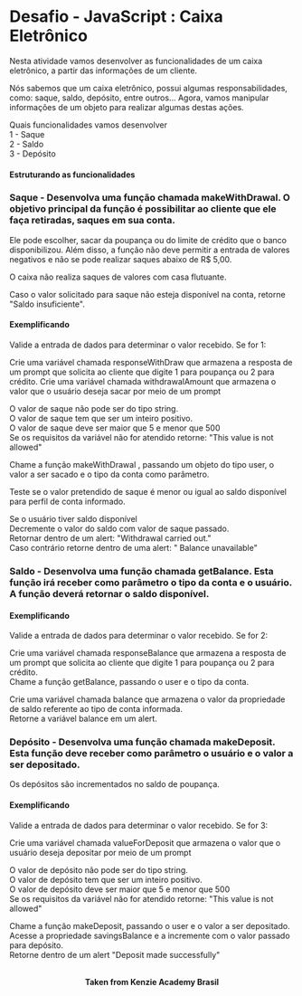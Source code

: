 <h1>Desafio - JavaScript : Caixa Eletrônico</h1>

Nesta atividade vamos desenvolver as funcionalidades de um caixa eletrônico, a partir das informações de um cliente.

Nós sabemos que um caixa eletrônico, possui algumas responsabilidades, como: saque, saldo, depósito, entre outros... Agora, vamos manipular informações de um objeto para realizar algumas destas ações.

Quais funcionalidades vamos desenvolver  
1 - Saque  
2 - Saldo  
3 - Depósito

<h4>Estruturando as funcionalidades</h4>
<h3>Saque - Desenvolva uma função chamada makeWithDrawal. O objetivo principal da função é possibilitar ao cliente que ele faça retiradas, saques em sua conta.</h3>

Ele pode escolher, sacar da poupança ou do limite de crédito que o banco disponibilizou. Além disso, a função não deve permitir a entrada de valores negativos e não se pode realizar saques abaixo de R$ 5,00.

O caixa não realiza saques de valores com casa flutuante.

Caso o valor solicitado para saque não esteja disponível na conta, retorne "Saldo insuficiente".

<h4>Exemplificando</h4>

Valide a entrada de dados para determinar o valor recebido. Se for 1:

Crie uma variável chamada responseWithDraw que armazena a resposta de um prompt que solicita ao cliente que digite 1 para poupança ou 2 para crédito.
Crie uma variável chamada withdrawalAmount que armazena o valor que o usuário deseja sacar por meio de um prompt

O valor de saque não pode ser do tipo string.  
O valor de saque tem que ser um inteiro positivo.  
O valor de saque deve ser maior que 5 e menor que 500  
Se os requisitos da variável não for atendido retorne: "This value is not allowed"

Chame a função makeWithDrawal , passando um objeto do tipo user, o valor a ser sacado e o tipo da conta como parâmetro.

Teste se o valor pretendido de saque é menor ou igual ao saldo disponível para perfil de conta informado.

Se o usuário tiver saldo disponível  
Decremente o valor do saldo com valor de saque passado.  
Retornar dentro de um alert: "Withdrawal carried out."  
Caso contrário retorne dentro de uma alert: " Balance unavailable"  

<h3>Saldo - Desenvolva uma função chamada getBalance. Esta função irá receber como parâmetro o tipo da conta e o usuário. A função deverá retornar o saldo disponível.</h3>

<h4>Exemplificando</h4>

Valide a entrada de dados para determinar o valor recebido. Se for 2:

Crie uma variável chamada responseBalance que armazena a resposta de um prompt que solicita ao cliente que digite 1 para poupança ou 2 para crédito.  
Chame a função getBalance, passando o user e o tipo da conta.

Crie uma variável chamada balance que armazena o valor da propriedade de saldo referente ao tipo de conta informada.  
Retorne a variável balance em um alert.

<h3>Depósito - Desenvolva uma função chamada makeDeposit. Esta função deve receber como parâmetro o usuário e o valor a ser depositado.</h3>

Os depósitos são incrementados no saldo de poupança.

<h4>Exemplificando</h4>

Valide a entrada de dados para determinar o valor recebido. Se for 3:

Crie uma variável chamada valueForDeposit que armazena o valor que o usuário deseja depositar por meio de um prompt

O valor de depósito não pode ser do tipo string.  
O valor de depósito tem que ser um inteiro positivo.  
O valor de depósito deve ser maior que 5 e menor que 500  
Se os requisitos da variável não for atendido retorne: "This value is not allowed"

Chame a função makeDeposit, passando o user e o valor a ser depositado.  
Acesse a propriedade savingsBalance e a incremente com o valor passado para depósito.  
Retorne dentro de um alert "Deposit made successfully"
<br>
<br>

<p align="center"><b>Taken from Kenzie Academy Brasil</b></p>
